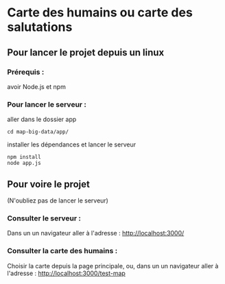 # Carte des humains ou carte des salutations

## Pour lancer le projet depuis un linux 

### Prérequis :
avoir Node.js et npm

### Pour lancer le serveur :
aller dans le dossier app
```
cd map-big-data/app/
```

installer les dépendances et lancer le serveur
```
npm install
node app.js
```


## Pour voire le projet
(N'oubliez pas de lancer le serveur)
### Consulter le serveur :
Dans un un navigateur aller à l'adresse : [http://localhost:3000/](http://localhost:3000/)
### Consulter la carte des humains :
Choisir la carte depuis la page principale,
ou, dans un un navigateur aller à l'adresse : [http://localhost:3000/test-map](http://localhost:3000/test-map)
